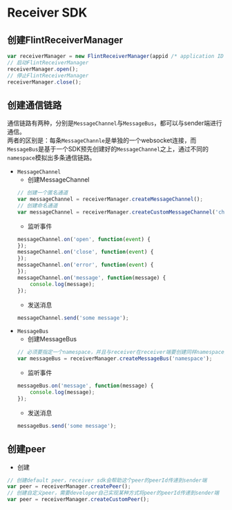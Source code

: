 # Receiver SDK

## 创建FlintReceiverManager
```javascript
var receiverManager = new FlintReceiverManager(appid /* application ID */);
// 启动FlintReceiverManager
receiverManager.open();
// 停止FlintReceiverManager
receiverManager.close();
```

## 创建通信链路
通信链路有两种，分别是`MessageChannel`与`MessageBus`，都可以与sender端进行通信。  
两者的区别是：每条`MessageChannle`是单独的一个websocket连接，而`MessageBus`是基于一个SDK预先创建好的`MessageChannel`之上，通过不同的`namespace`模拟出多条通信链路。

* `MessageChannel`
    * 创建MessageChannel  
    ```javascript
    // 创建一个匿名通道
    var messageChannel = receiverManager.createMessageChannel();
    // 创建命名通道
    var messageChannel = receiverManager.createCustomMessageChannel('channel name');
    ```
    * 监听事件
    ```javascript
    messageChannel.on('open', function(event) {
    });
    messageChannel.on('close', function(event) {
    });
    messageChannel.on('error', function(event) {
    });
    messageChannel.on('message', function(message) {
        console.log(message);
    });
    ```
    * 发送消息
    ```javascript
    messageChannel.send('some message');
    ```
* `MessageBus`
    * 创建MessageBus
    ```javascript
    // 必须要指定一个namespace，并且与receiver在receiver端要创建同样namespace的MessageBus才能通信
    var messageBus = receiverManager.createMessageBus('namespace');
    ```
    * 监听事件
    ```javascript
    messageBus.on('message', function(message) {
        console.log(message);
    });
    ```
    * 发送消息
    ```javascript
    messageBus.send('some message');
    ```

## 创建peer
* 创建
```javascript
// 创建default peer，receiver sdk会帮助这个peer的peerId传递到sender端
var peer = receiverManager.createPeer();
// 创建自定义peer，需要developer自己实现某种方式将peer的peerId传递到sender端
var peer = receiverManager.createCustomPeer();
```